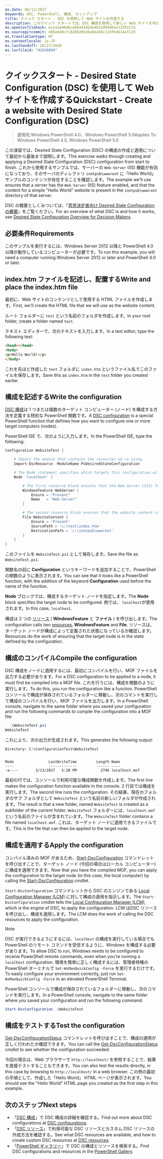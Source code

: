 ```yaml
---
ms.date: 06/12/2017
keywords: DSC, PowerShell, 構成, セットアップ
title: クイック スタート - DSC を使用して Web サイトを作成する
description: このクイック スタートでは、DSC 構成を使用して新しい Web サイトを作成する方法を示します。
ms.openlocfilehash: ece1ae964bce00a4102de4b13d99d6ee1259117a
ms.sourcegitcommit: 488a940c7c828820b36a6ba56c119f64614afc29
ms.translationtype: HT
ms.contentlocale: ja-JP
ms.lasthandoff: 10/27/2020
ms.locfileid: "92650899"
---
```

# <a name="quickstart---create-a-website-with-desired-state-configuration-dsc"></a><span data-ttu-id="aad2e-104">クイックスタート - Desired State Configuration (DSC) を使用して Web サイトを作成する</span><span class="sxs-lookup"><span data-stu-id="aad2e-104">Quickstart - Create a website with Desired State Configuration (DSC)</span></span>

> <span data-ttu-id="aad2e-105">適用先:Windows PowerShell 4.0、Windows PowerShell 5.0</span><span class="sxs-lookup"><span data-stu-id="aad2e-105">Applies To: Windows PowerShell 4.0, Windows PowerShell 5.0</span></span>

<span data-ttu-id="aad2e-106">この演習では、Desired State Configuration (DSC) の構成の作成と適用について最初から最後まで説明します。</span><span class="sxs-lookup"><span data-stu-id="aad2e-106">This exercise walks through creating and applying a Desired State Configuration (DSC) configuration from start to finish.</span></span> <span data-ttu-id="aad2e-107">これから使用するサンプルでは、サーバーの `Web-Server` (IIS) 機能が有効になっており、そのサーバのディレクトリ `inetpub\wwwroot` に「Hello World」サンプルのコンテンツが存在することを確認します。</span><span class="sxs-lookup"><span data-stu-id="aad2e-107">The example we'll use ensures that a server has the `Web-Server` (IIS) feature enabled, and that the content for a simple "Hello World" website is present in the `inetpub\wwwroot` directory of that server.</span></span>

<span data-ttu-id="aad2e-108">DSC の概要としくみついては、「[意思決定者向け Desired State Configuration の概要](../overview/decisionMaker.md)」をご覧ください。</span><span class="sxs-lookup"><span data-stu-id="aad2e-108">For an overview of what DSC is and how it works, see [Desired State Configuration Overview for Decision Makers](../overview/decisionMaker.md).</span></span>

## <a name="requirements"></a><span data-ttu-id="aad2e-109">必要条件</span><span class="sxs-lookup"><span data-stu-id="aad2e-109">Requirements</span></span>

<span data-ttu-id="aad2e-110">このサンプルを実行するには、Windows Server 2012 以降と PowerShell 4.0 以降が動作しているコンピューターが必要です。</span><span class="sxs-lookup"><span data-stu-id="aad2e-110">To run this example, you will need a computer running Windows Server 2012 or later and PowerShell 4.0 or later.</span></span>

## <a name="write-and-place-the-indexhtm-file"></a><span data-ttu-id="aad2e-111">index.htm ファイルを記述し、配置する</span><span class="sxs-lookup"><span data-stu-id="aad2e-111">Write and place the index.htm file</span></span>

<span data-ttu-id="aad2e-112">最初に、Web サイトのコンテンツとして使用する HTML ファイルを作成します。</span><span class="sxs-lookup"><span data-stu-id="aad2e-112">First, we'll create the HTML file that we will use as the website content.</span></span>

<span data-ttu-id="aad2e-113">ルート フォルダーに `test` という名前のフォルダを作成します。</span><span class="sxs-lookup"><span data-stu-id="aad2e-113">In your root folder, create a folder named `test`.</span></span>

<span data-ttu-id="aad2e-114">テキスト エディターで、次のテキストを入力します。</span><span class="sxs-lookup"><span data-stu-id="aad2e-114">In a text editor, type the following text:</span></span>

```html
<head></head>
<body>
<p>Hello World!</p>
</body>
```

<span data-ttu-id="aad2e-115">これを先ほど作成した `test` フォルダに `index.htm` というファイル名でこのファイルを保存します。</span><span class="sxs-lookup"><span data-stu-id="aad2e-115">Save this as `index.htm` in the `test` folder you created earlier.</span></span>

## <a name="write-the-configuration"></a><span data-ttu-id="aad2e-116">構成を記述する</span><span class="sxs-lookup"><span data-stu-id="aad2e-116">Write the configuration</span></span>

<span data-ttu-id="aad2e-117">[DSC 構成](../configurations/configurations.md)は 1 つまたは複数のターゲット コンピューター (ノード) を構成する方法を定義する特別な PowerShell 関数です。</span><span class="sxs-lookup"><span data-stu-id="aad2e-117">A [DSC configuration](../configurations/configurations.md) is a special PowerShell function that defines how you want to configure one or more target computers (nodes).</span></span>

<span data-ttu-id="aad2e-118">PowerShell ISE で、次のように入力します。</span><span class="sxs-lookup"><span data-stu-id="aad2e-118">In the PowerShell ISE, type the following:</span></span>

```powershell
Configuration WebsiteTest {

    # Import the module that contains the resources we're using.
    Import-DscResource -ModuleName PsDesiredStateConfiguration

    # The Node statement specifies which targets this configuration will be applied to.
    Node 'localhost' {

        # The first resource block ensures that the Web-Server (IIS) feature is enabled.
        WindowsFeature WebServer {
            Ensure = "Present"
            Name   = "Web-Server"
        }

        # The second resource block ensures that the website content copied to the website root folder.
        File WebsiteContent {
            Ensure = 'Present'
            SourcePath = 'c:\test\index.htm'
            DestinationPath = 'c:\inetpub\wwwroot'
        }
    }
}
```

<span data-ttu-id="aad2e-119">このファイルを `WebsiteTest.ps1` として保存します。</span><span class="sxs-lookup"><span data-stu-id="aad2e-119">Save the file as `WebsiteTest.ps1`.</span></span>

<span data-ttu-id="aad2e-120">関数名の前に **Configuration** というキーワードを追加することで、PowerShell の関数のように表示されます。</span><span class="sxs-lookup"><span data-stu-id="aad2e-120">You can see that it looks like a PowerShell function, with the addition of the keyword **Configuration** used before the name of the function.</span></span>

<span data-ttu-id="aad2e-121">**Node** ブロックでは、構成するターゲット ノードを指定します。</span><span class="sxs-lookup"><span data-stu-id="aad2e-121">The **Node** block specifies the target node to be configured.</span></span> <span data-ttu-id="aad2e-122">例では、 `localhost`が使用されます。</span><span class="sxs-lookup"><span data-stu-id="aad2e-122">In this case, `localhost`.</span></span>

<span data-ttu-id="aad2e-123">構成は 2 つの [リソース](../resources/resources.md) ( **WindowsFeature** と **ファイル** ) を呼び出します。</span><span class="sxs-lookup"><span data-stu-id="aad2e-123">The configuration calls two [resources](../resources/resources.md), **WindowsFeature** and **File**.</span></span>
<span data-ttu-id="aad2e-124">リソースは、ターゲット ノードが構成によって定義された状態になっているか確認します。</span><span class="sxs-lookup"><span data-stu-id="aad2e-124">Resources do the work of ensuring that the target node is in the state defined by the configuration.</span></span>

## <a name="compile-the-configuration"></a><span data-ttu-id="aad2e-125">構成のコンパイル</span><span class="sxs-lookup"><span data-stu-id="aad2e-125">Compile the configuration</span></span>

<span data-ttu-id="aad2e-126">DSC 構成をノードに適用するには、最初にコンパイルを行い、MOF ファイルを出力する必要があります。</span><span class="sxs-lookup"><span data-stu-id="aad2e-126">For a DSC configuration to be applied to a node, it must first be compiled into a MOF file.</span></span> <span data-ttu-id="aad2e-127">これを行うには、構成を関数のように実行します。</span><span class="sxs-lookup"><span data-stu-id="aad2e-127">To do this, you run the configuration like a function.</span></span> <span data-ttu-id="aad2e-128">PowerShell コンソールで構成が保存されているフォルダーに移動し、次のコマンドを実行して構成のコンパイルを行い、MOF ファイルを出力します。</span><span class="sxs-lookup"><span data-stu-id="aad2e-128">In a PowerShell console, navigate to the same folder where you saved your configuration and run the following commands to compile the configuration into a MOF file:</span></span>

```powershell
. .\WebsiteTest.ps1
WebsiteTest
```

<span data-ttu-id="aad2e-129">これにより、次の出力が生成されます。</span><span class="sxs-lookup"><span data-stu-id="aad2e-129">This generates the following output:</span></span>

```
Directory: C:\ConfigurationTest\WebsiteTest


Mode                LastWriteTime         Length Name
----                -------------         ------ ----
-a----        3/13/2017   5:20 PM           2746 localhost.mof
```

<span data-ttu-id="aad2e-130">最初の行では、コンソールで利用可能な構成関数を作成します。</span><span class="sxs-lookup"><span data-stu-id="aad2e-130">The first line makes the configuration function available in the console.</span></span> <span data-ttu-id="aad2e-131">2 行目では構成を実行します。</span><span class="sxs-lookup"><span data-stu-id="aad2e-131">The second line runs the configuration.</span></span> <span data-ttu-id="aad2e-132">その結果、現在のフォルダのサブ フォルダとして `WebsiteTest` という名前の新しいフォルダが作成されます。</span><span class="sxs-lookup"><span data-stu-id="aad2e-132">The result is that a new folder, named `WebsiteTest` is created as a subfolder of the current folder.</span></span> <span data-ttu-id="aad2e-133">`WebsiteTest` フォルダーには、`localhost.mof` という名前のファイルが含まれています。</span><span class="sxs-lookup"><span data-stu-id="aad2e-133">The `WebsiteTest` folder contains a file named `localhost.mof`.</span></span> <span data-ttu-id="aad2e-134">これは、ターゲット ノードに適用できるファイルです。</span><span class="sxs-lookup"><span data-stu-id="aad2e-134">This is the file that can then be applied to the target node.</span></span>

## <a name="apply-the-configuration"></a><span data-ttu-id="aad2e-135">構成を適用する</span><span class="sxs-lookup"><span data-stu-id="aad2e-135">Apply the configuration</span></span>

<span data-ttu-id="aad2e-136">コンパイル済みの MOF があるため、[Start-DscConfiguration](/powershell/module/psdesiredstateconfiguration/start-dscconfiguration) コマンドレットを呼び出すことで、ターゲット ノード (今回の場合はローカル コンピューター) に構成を適用できます。</span><span class="sxs-lookup"><span data-stu-id="aad2e-136">Now that you have the compiled MOF, you can apply the configuration to the target node (in this case, the local computer) by calling the [Start-DscConfiguration](/powershell/module/psdesiredstateconfiguration/start-dscconfiguration) cmdlet.</span></span>

<span data-ttu-id="aad2e-137">`Start-DscConfiguration` コマンドレットから DSC のエンジンである [Local Configuration Manager (LCM)](../managing-nodes/metaConfig.md) に対して構成の適用を指示します。</span><span class="sxs-lookup"><span data-stu-id="aad2e-137">The `Start-DscConfiguration` cmdlet tells the [Local Configuration Manager (LCM)](../managing-nodes/metaConfig.md), which is the engine of DSC, to apply the configuration.</span></span> <span data-ttu-id="aad2e-138">LCM はDSC リソースを呼び出し、構成を適用します。</span><span class="sxs-lookup"><span data-stu-id="aad2e-138">The LCM does the work of calling the DSC resources to apply the configuration.</span></span>

> [!NOTE]
> <span data-ttu-id="aad2e-139">DSC が実行できるようにするには、`localhost` の構成を実行している場合でも PowerShell のリモート コマンドを受信するように、Windows を構成する必要があります。</span><span class="sxs-lookup"><span data-stu-id="aad2e-139">To allow DSC to run, Windows needs to be configured to receive PowerShell remote commands, even when you're running a `localhost` configuration.</span></span> <span data-ttu-id="aad2e-140">環境を簡単に正しく構成するには、管理者特権の PowerShell ターミナルで `Set-WsManQuickConfig -Force` を実行するだけです。</span><span class="sxs-lookup"><span data-stu-id="aad2e-140">To easily configure your environment correctly, just run `Set-WsManQuickConfig -Force` in an elevated PowerShell Terminal.</span></span>

<span data-ttu-id="aad2e-141">PowerShell コンソールで構成が保存されているフォルダーに移動し、次のコマンドを実行します。</span><span class="sxs-lookup"><span data-stu-id="aad2e-141">In a PowerShell console, navigate to the same folder where you saved your configuration and run the following command:</span></span>

```powershell
Start-DscConfiguration .\WebsiteTest
```

## <a name="test-the-configuration"></a><span data-ttu-id="aad2e-142">構成をテストする</span><span class="sxs-lookup"><span data-stu-id="aad2e-142">Test the configuration</span></span>

<span data-ttu-id="aad2e-143">[Get-DscConfigurationStatus](/powershell/module/psdesiredstateconfiguration/get-dscconfigurationstatus) コマンドレットを呼び出すことで、構成の適用が正しく行われたか確認できます。</span><span class="sxs-lookup"><span data-stu-id="aad2e-143">You can call the [Get-DscConfigurationStatus](/powershell/module/psdesiredstateconfiguration/get-dscconfigurationstatus) cmdlet to see whether the configuration succeeded.</span></span>

<span data-ttu-id="aad2e-144">今回の場合は、Web ブラウザーで `http://localhost/` を参照することで、結果を直接テストすることもできます。</span><span class="sxs-lookup"><span data-stu-id="aad2e-144">You can also test the results directly, in this case by browsing to `http://localhost/` in a web browser.</span></span> <span data-ttu-id="aad2e-145">この例の最初の手順として、作成した「Hello World」 HTML ページが表示されます。</span><span class="sxs-lookup"><span data-stu-id="aad2e-145">You should see the "Hello World" HTML page you created as the first step in this example.</span></span>

## <a name="next-steps"></a><span data-ttu-id="aad2e-146">次のステップ</span><span class="sxs-lookup"><span data-stu-id="aad2e-146">Next steps</span></span>

- <span data-ttu-id="aad2e-147">「[DSC 構成](../configurations/configurations.md)」で DSC 構成の詳細を確認する。</span><span class="sxs-lookup"><span data-stu-id="aad2e-147">Find out more about DSC configurations at [DSC configurations](../configurations/configurations.md).</span></span>
- <span data-ttu-id="aad2e-148">「[DSC リソース](../resources/resources.md)」で利用可能な DSC リソースとカスタム DSC リソースの作成方法を確認する。</span><span class="sxs-lookup"><span data-stu-id="aad2e-148">See what DSC resources are available, and how to create custom DSC resources at [DSC resources](../resources/resources.md).</span></span>
- <span data-ttu-id="aad2e-149">「[PowerShell ギャラリー](https://www.powershellgallery.com/)」で DSC の構成とリソースを検索する。</span><span class="sxs-lookup"><span data-stu-id="aad2e-149">Find DSC configurations and resources in the [PowerShell Gallery](https://www.powershellgallery.com/).</span></span>
